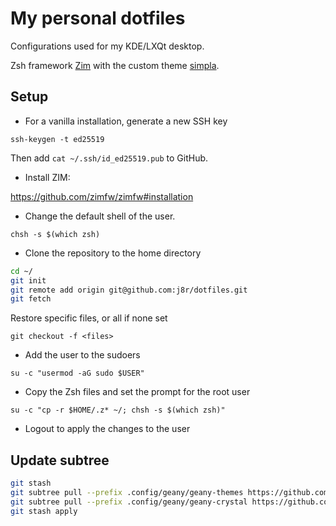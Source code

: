 # My personal dotfiles

Configurations used for my KDE/LXQt desktop.

Zsh framework [Zim](https://github.com/zimfw/zimfw) with the custom theme [simpla](.zim/modules/prompt/functions/prompt_simpla_setup).

## Setup

- For a vanilla installation, generate a new SSH key

`ssh-keygen -t ed25519`

Then add `cat ~/.ssh/id_ed25519.pub` to GitHub.

- Install ZIM:

https://github.com/zimfw/zimfw#installation

- Change the default shell of the user.

`chsh -s $(which zsh)`

- Clone the repository to the home directory

```sh
cd ~/
git init
git remote add origin git@github.com:j8r/dotfiles.git
git fetch
```

Restore specific files, or all if none set

`git checkout -f <files>`

- Add the user to the sudoers

`su -c "usermod -aG sudo $USER"`

- Copy the Zsh files and set the prompt for the root user

`su -c "cp -r $HOME/.z* ~/; chsh -s $(which zsh)"`

- Logout to apply the changes to the user

## Update subtree

```sh
git stash
git subtree pull --prefix .config/geany/geany-themes https://github.com/geany/geany-themes master --squash
git subtree pull --prefix .config/geany/geany-crystal https://github.com/crystal-lang-tools/geany-crystal master --squash
git stash apply
```
